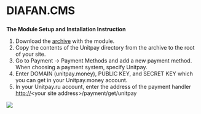 # DIAFAN.CMS

###  <a id="instrukciya-po-nastroike-i-ustanovke-modulya"></a>

**The Module Setup and Installation Instruction**

1. Download the [archive](https://github.com/unitpay/diafan-module/archive/master.zip) with the module.
2. Copy the contents of the Unitpay directory from the archive to the root of your site.
3. Go to Payment -&gt; Payment Methods and add a new payment method. When choosing a payment system, specify Unitpay.
4. Enter DOMAIN \(unitpay.money\), PUBLIC KEY, and SECRET KEY which you can get in your Unitpay.money account.
5. In your Unitpay.ru account, enter the address of the payment handler [http://](http://diafan.app/payment/get/unitpay)&lt;your site address&gt;/payment/get/unitpay

![](https://firebasestorage.googleapis.com/v0/b/gitbook-28427.appspot.com/o/assets%2Fdokumentacziya%2F-M9xezG_6tZ_3GRmvyig%2F-M9y3F7tA9ab48S0jteg%2F0.png?generation=1592326685578317&alt=media)

